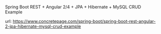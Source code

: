 Spring Boot REST + Angular 2/4 + JPA + Hibernate + MySQL CRUD Example

url: https://www.concretepage.com/spring-boot/spring-boot-rest-angular-2-jpa-hibernate-mysql-crud-example
